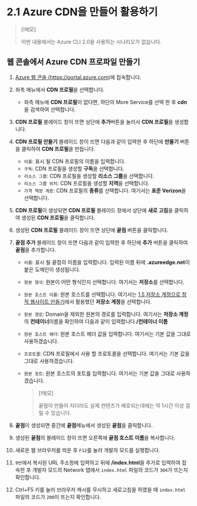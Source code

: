 # 2.1 Azure CDN을 만들어 활용하기

> [!메모]
>
> 이번 내용에서는 Azure CLI 2.0을 사용하는 시나리오가 없습니다.

## 웹 콘솔에서 Azure CDN 프로파일 만들기
1. [Azure 웹 콘솔 (https://portal.azure.com)](https://portal.azure.com)에 접속합니다.

2. 좌측 메뉴에서 **CDN 프로필**을 선택합니다.
    - 좌측 메뉴에 **CDN 프로필**이 없다면, 하단의 More Service를 선택 한 후 **cdn**을 검색하여 선택합니다.

3. **CDN 프로필** 블레이드 창이 뜨면 상단에 **추가**버튼을 눌러서 **CDN 프로필**을 생성합니다.

4. **CDN 프로필 만들기** 블레이드 창이 뜨면 다음과 같이 입력한 후 하단에 **만들기** 버튼을 클릭하여 **CDN 프로필**을 만듭니다.
    - `이름`: 표시 될 CDN 프로필의 이름을 입력합니다.
    - `구독`: CDN 프로필을 생성할 **구독**을 선택합니다.
    - `리소스 그룹`: CDN 프로필을 생성할 **리소스 그룹**을 선택합니다.
    - `리소스 그룹 위치`: CDN 프로필을 생성할 **지역**을 선택합니다.
    - `가격 책정 계층`: CDN 프로필의 **종류**를 선택합니다. 여기서는 **표준 Verizon**을 선택합니다.

5. **CDN 프로필**이 생성되면 **CDN 프로필** 블레이드 창에서 상단에 **새로 고침**을 클릭하여 생성된 **CDN 프로필**을 클릭합니다.

6. 생성된 **CDN 프로필** 블레이드 창이 뜨면 상단에 **끝점** 버튼을 클릭합니다.

7. **끝점 추가** 블레이드 창이 뜨면 다음과 같이 입력한 후 하단에 **추가** 버튼을 클릭하여 **끝점**을 추가합니다.
    - `이름`: 표시 될 끝점의 이름을 입력합니다. 입력된 이름 뒤에 **.azureedge.net**이 붙은 도메인이 생성됩니다.
    - `원본 형식`: 원본이 어떤 형식인지 선택합니다. 여기서는 **저장소**를 선택합니다.
    - `원본 호스트 이름`: 원본 호스트를 선택합니다. 여기서는 [1.5 저장소 계정으로 정적 웹사이트 만들기](https://github.com/krazure/hands-on-lab/blob/master/SAL%201704%20IaaS%20%EC%95%8C%EC%95%84%EB%B3%B4%EA%B8%B0%20-%20Global%20Azure%20BootCamp%202017/1.5%20%EC%A0%80%EC%9E%A5%EC%86%8C%20%EA%B3%84%EC%A0%95%EC%9C%BC%EB%A1%9C%20%EC%A0%95%EC%A0%81%20%EC%9B%B9%EC%82%AC%EC%9D%B4%ED%8A%B8%20%EB%A7%8C%EB%93%A4%EA%B8%B0.md)에서 활용했던 **저장소 계정**을 선택합니다.
    - `원본 경로`: Domain을 제외한 원본의 경로를 입력합니다. 여기서는 **저장소 계정**의 **컨테이너**이름을 확인하여 다음과 같이 입력합니다 **/컨테이너 이름**
    - `원본 호스트 헤더`: 원본 호스트 헤더 값을 입력합니다. 여기서는 기본 값을 그대로 사용하겠습니다.
    - `프로토콜`: CDN 프로필에서 사용 할 프로토콜을 선택합니다. 여기서는 기본 값을 그대로 사용하겠습니다.
    - `원본 포트`: 원본 호스트의 포트를 입력합니다. 여기서는 기본 값을 그대로 사용하겠습니다.

        > [!메모]
        >
        > 끝점이 만들어 지더라도 실제 컨텐츠가 배호되는데에는 약 1시간 이상 걸릴 수 있습니다.

8. **끝점**이 생성되면 중간에 **끝점**메뉴에서 생성된 **끝점**을 클릭합니다.

9. 생성된 **끝점**의 블레이드 창이 뜨면 오른쪽에 **끝점 호스트 이름**을 복사합니다.

10. 새로운 웹 브라우저를 띄운 후 `F12`를 눌러 개발자 모드를 실행합니다.

11. `9번`에서 복사된 URL 주소창에 입력하고 뒤에 **/index.html**을 추가로 입력하여 접속한 후 개발자 모드의 Network 탭에서 `index.html` 파일의 코드가 `304`가 뜨는지 확인합니다.

12. Ctrl+F5 키를 눌러 브라우저 캐시를 무시하고 새로고침을 하였을 때 `index.html` 파일의 코드가 `200`이 뜨는지 확인합니다.
